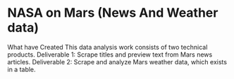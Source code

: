 # NASA on Mars (News And Weather data)

What have Created
  This data analysis work consists of two technical products. 
  Deliverable 1: Scrape titles and preview text from Mars news articles.
  Deliverable 2: Scrape and analyze Mars weather data, which exists in a table.
